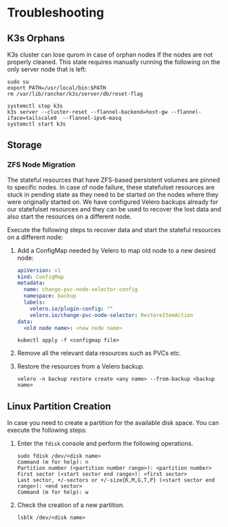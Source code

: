 # Troubleshooting

## K3s Orphans
K3s cluster can lose qurom in case of orphan nodes If the nodes are not properly cleaned. This state requires manually running the following on the only server node that is left:
```shell
sudo su
export PATH=/usr/local/bin:$PATH
rm /var/lib/rancher/k3s/server/db/reset-flag

systemctl stop k3s
k3s server --cluster-reset --flannel-backend=host-gw --flannel-iface=tailscale0  --flannel-ipv6-masq
systemctl start k3s
```

## Storage

### ZFS Node Migration
The stateful resources that have ZFS-based persistent volumes are pinned to specific nodes. In case of node failure, these statefulset resources are stuck in pending state as they need to be started on the nodes where they were originally started on. We have configured Velero backups already for our statefulset resources and they can be used to recover the lost data and also start the resources on a different node.

Execute the following steps to recover data and start the stateful resources on a different node:
1. Add a ConfigMap needed by Velero to map old node to a new desired node:
    ```yaml
    apiVersion: v1
    kind: ConfigMap
    metadata:
      name: change-pvc-node-selector-config
      namespace: backup
      labels:
        velero.io/plugin-config: ""
        velero.io/change-pvc-node-selector: RestoreItemAction
    data:
      <old node name>: <new node name>
    ```
    ```shell
    kubectl apply -f <configmap file>
    ```

2. Remove all the relevant data resources such as PVCs etc.
3. Restore the resources from a Velero backup.
    ```shell
    velero -n backup restore create <any name> --from-backup <backup name>
    ```

## Linux Partition Creation
In case you need to create a partition for the available disk space. You can execute the following steps:
1. Enter the `fdisk` console and perform the following operations.
   ```shell
   sudo fdisk /dev/<disk name>
   Command (m for help): n
   Partition number (<partition number range>): <partition number>
   First sector (<start sector end range>): <first sector>
   Last sector, +/-sectors or +/-size{K,M,G,T,P} (<start sector end range>): <end sector>
   Command (m for help): w
   ```
2. Check the creation of a new partition.
   ```shell
   lsblk /dev/<disk name>
   ```